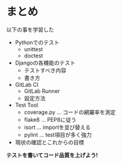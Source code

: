 まとめ
======

以下の事を学習した
* Pythonでのテスト
  * unittest
  * doctest
* Djangoの各機能のテスト
  * テストすべき内容
  * 書き方
* GitLab CI
  * GitLab Runner
  * 設定方法
* Test Tool
  * coverage.py ... コードの網羅率を測定
  * flake8 ... PEP8に従う
  * isort ... importを並び替える
  * pylint ... test項目が多く強力
* 現状の確認とこれからの目標

**テストを書いてコード品質を上げよう!**
